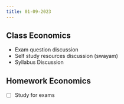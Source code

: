 ```yaml
---
title: 01-09-2023
---
```


## Class Economics
- Exam question discussion
- Self study resources discussion (swayam)
- Syllabus Discussion


## Homework Economics 
- [ ] Study for exams
